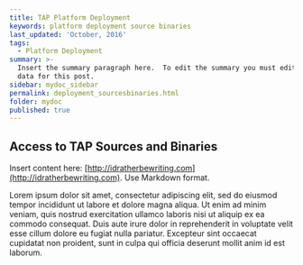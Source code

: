 ```yaml
---
title: TAP Platform Deployment
keywords: platform deployment source binaries
last_updated: 'October, 2016'
tags:
  - Platform Deployment
summary: >-
  Insert the summary paragraph here.  To edit the summary you must edit the meta
  data for this post.
sidebar: mydoc_sidebar
permalink: deployment_sourcesbinaries.html
folder: mydoc
published: true
---
```


## Access to TAP Sources and Binaries

Insert content here: [http://idratherbewriting.com](http://idratherbewriting.com). Use Markdown format.

Lorem ipsum dolor sit amet, consectetur adipiscing elit, sed do eiusmod tempor incididunt ut labore et dolore magna aliqua. Ut enim ad minim veniam, quis nostrud exercitation ullamco laboris nisi ut aliquip ex ea commodo consequat. Duis aute irure dolor in reprehenderit in voluptate velit esse cillum dolore eu fugiat nulla pariatur. Excepteur sint occaecat cupidatat non proident, sunt in culpa qui officia deserunt mollit anim id est laborum.

